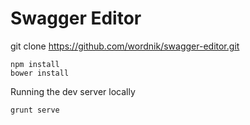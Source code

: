 Swagger Editor
==============

git clone https://github.com/wordnik/swagger-editor.git

```
npm install
bower install
```

Running the dev server locally

```
grunt serve
```
